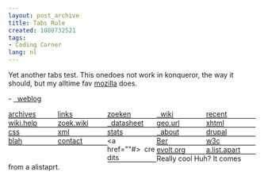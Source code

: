 ```yaml
---
layout: post_archive
title: Tabs Rule
created: 1080732521
tags:
- Coding Corner
lang: nl
---
```

Yet another tabs test. This onedoes not work in konqueror, the way it should, but my alltime fav [mozilla](http://www.mozilla.org) does.<!--break-->  <style>  <!--#dropdown{font: 12px "Lucida Grande", "Lucida Sans Unicode", verdana, lucida, arial, helvetica, sans-serif;color:#000000;line-height:140%;padding-top:10px;}#tabnav ul {list-style: none;padding: 0;margin: 0;width:99%;}#tabnav li li a {display: block;padding: 0.2em 5px;}#tabnav  li {float: left;position: relative;width: 20%;cursor: default;background-color: white;border-bottom: 1px solid #000;}#tabnav  li.active a{                        color:black;}#tabnav li ul {display: none;position: absolute;top: 100%;left: 0;background: #ffffff bottom left no-repeat;padding: 0.5em 0 1em 0;border-right: solid 1px #000;border-left: solid 1px #000;border-bottom: solid 1px #000;}#tabnav li ul.active-tab {display: visible;}#tabnav li>ul {top: auto;left: auto;}#tabnav li li {display: block;float: none;background-color: white;border: 0;}#tabnav li:hover ul, li.over ul, #tabnav  li.active ul {display: block;}  -->  </style><div id="tabnav">    - [  weblog](/blog/)          
 - [archives](/sitemap)      
 - [links](/links)       
 - [zoeken](/search)      
  - [  wiki](/books)              
 - [recent](#)        
 - [wiki.help](#)        
 - [zoek.wiki](#)        
- [  datasheet](/data)              
 - [geo.url](#)        
 - [xhtml](#)        
 - [css](http://jigsaw.w3.org/css-validator/validator?uri=http://bler.partyfashion.net)        
 - [xml](/feed)        
 - [stats](/statistics)        
- [  about](/about)              
 - [drupal](http://www.drupal.org)        
 - [blah](http://www.mediarevolution.org)        
 - [contact](#)        
  - <a href=""#>  credits                  
 - [Ber](http://bler.partyfashion.net/)          
 - [w3c](http://www.w3schools.com)          
 - [evolt.org](http://www.evolt.org/)          
 - [a.list.apart](http://www.alistapart.com/)          
</div>Really cool Huh? It comes from a alistaprt.
